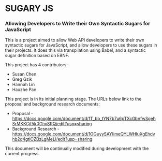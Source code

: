 # SUGARY JS
### Allowing Developers to Write their Own Syntactic Sugars for JavaScript

This is a project aimed to allow Web API developers to write their own syntactic sugars for JavaScript, and allow developers to use these sugars in their projects. It does this via transpilation using Babel, and a syntactic sugar definition based on EBNF. 

This project has 4 contributors:
* Susan Chen
* Greg Gzik
* Hannah Lin
* Haozhe Pan

This project is in its initial planning stage. The URLs below link to the proposal and background research documents:
* Proposal - https://docs.google.com/document/d/1T_bb_tYN7b7u6pTXcGbnfwSgehSrMKKCjf5k0GhxSRQ/edit?usp=sharing
* Background Research - https://docs.google.com/document/d/1OGuyySAYIimeQYLWHluXgEhdvhb2d4gtIOZBzLgMeLI/edit?usp=sharing

This document will be continually modified during development with the current progress.

